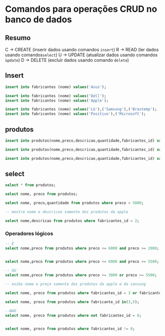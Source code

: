 # Comandos para operações CRUD no banco de dados    

## Resumo 

C -> CREATE (inserir dados usando comandos `insert`)
R -> READ (ler dados usando comandos`select`)
U -> UPDATE (atualizar dados usando comandos `ùpdate`)
D -> DELETE (excluir dados usando comando `delete`)

## Insert

```sql
insert into fabricantes (nome) values('Asus');

insert into fabricantes (nome) values('Dell');
insert into fabricantes (nome) values('Apple');

insert into fabricantes (nome) values('LG'),('Samsung'),('Brastemp');
insert into fabricantes (nome) values('Positivo'),('Microsoft');
```
## produtos

```sql
insert into produtos(nome,preco,descricao,quantidade,fabricantes_id) values("ultrabook", 3.500, "Equipamento de ultima geração", 7 , 2 );

insert into produtos(nome,preco,descricao,quantidade,fabricantes_id) values("Tablete Android", 1500.99, "Sistema operacional 14, tela de dez polegadas", 5 , 5 );

insert into produtos(nome,preco,descricao,quantidade,fabricantes_id) values("Geladeira", 5500, "Geladeira cinza de duas porta", 12 , 6 ),("iphone 14", 7000, "258 de memoria e 8 de ram", 14 , 3 ),("Ipad", 4400, "512 gb 16 ram", 15 , 3 );
```
## select

```sql
select * from produtos;

select nome, preco from produtos;

select nome, preco,quantidade from produtos where preco < 5000;

-- mostre nome e descricao somente dos produtos da apple

select nome,descricao from produtos where fabricantes_id = 2;
```
### Operadores lógicos
```sql
-- E
select nome,preco from produtos where preco <= 6000 and preco >= 2000;


select nome,preco from produtos where preco <= 6000 and preco >= 5500;

-- OU
select nome,preco from produtos where preco <= 3000 or preco >= 5500;
 
-- exiba nome e preço somente dos produtos da apple e da sansung

select nome, preco from produtos where fabricantes_id = 3 or fabricantes_id = 5;

select nome, preco from produtos where fabricante_id in(3,5);

--NAO
select nome, preco from produtos where not fabricantes_id = 8;


select nome, preco from produtos where fabricantes_id != 8;

```